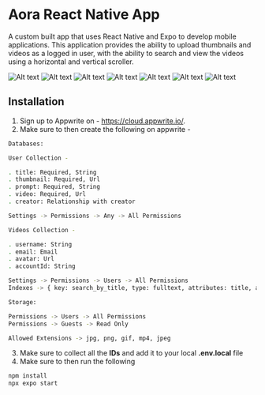 # Aora React Native App

A custom built app that uses React Native and Expo to develop mobile applications. This application provides the ability to upload thumbnails and videos as a logged in user, with the ability to search and view the videos using a horizontal and vertical scroller.

![Alt text](/screenshots/readme-img-1.png?raw=true "Screenshot 1")
![Alt text](/screenshots/readme-img-2.png?raw=true "Screenshot 2")
![Alt text](/screenshots/readme-img-3.png?raw=true "Screenshot 3")
![Alt text](/screenshots/readme-img-4.png?raw=true "Screenshot 4")
![Alt text](/screenshots/readme-img-5.png?raw=true "Screenshot 5")
![Alt text](/screenshots/readme-img-6.png?raw=true "Screenshot 6")
![Alt text](/screenshots/readme-img-7.png?raw=true "Screenshot 7")

## Installation

1. Sign up to Appwrite on - https://cloud.appwrite.io/.
2. Make sure to then create the following on appwrite -
```bash
Databases: 

User Collection - 

. title: Required, String
. thumbnail: Required, Url
. prompt: Required, String
. video: Required, Url
. creator: Relationship with creator

Settings -> Permissions -> Any -> All Permissions

Videos Collection - 

. username: String
. email: Email
. avatar: Url
. accountId: String

Settings -> Permissions -> Users -> All Permissions
Indexes -> { key: search_by_title, type: fulltext, attributes: title, asc/desc: asc }

Storage:

Permissions -> Users -> All Permissions
Permissions -> Guests -> Read Only

Allowed Extensions -> jpg, png, gif, mp4, jpeg

```
3. Make sure to collect all the **IDs** and add it to your local **.env.local** file
4. Make sure to then run the following
```bash
npm install
npx expo start
```